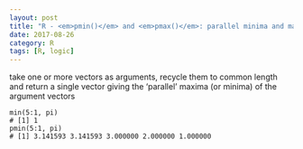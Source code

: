 ```yaml
---
layout: post
title: "R - <em>pmin()</em> and <em>pmax()</em>: parallel minima and maxima"
date: 2017-08-26
category: R
tags: [R, logic]
---
```


take one or more vectors as arguments, recycle them to common length and return a single vector giving the ‘parallel’ maxima (or minima) of the argument vectors

```
min(5:1, pi)
# [1] 1
pmin(5:1, pi)
# [1] 3.141593 3.141593 3.000000 2.000000 1.000000
```


